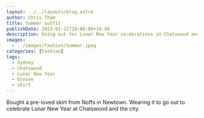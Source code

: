 ```yaml
---
layout: ../../layouts/blog.astro
author: Chris Tham
title: Summer outfit
publishDate: 2023-01-21T10:00:00+10:00
description: Going out for Lunar New Year ce;ebrations in Chatswood and city
images:
  - ../images/fashion/Summer.jpeg
categories: [Fashion]
tags:
  - Sydney
  - Chatswood
  - Lunar New Year
  - blouse
  - skirt
---
```


Bought a pre-loved skirt from Noffs in Newtown. Wearing it to go out to celebrate
Lunar New Year at Chatswood and the city.
